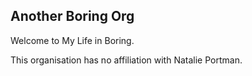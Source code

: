 ## Another Boring Org

Welcome to My Life in Boring.

This organisation has no affiliation with Natalie Portman.

